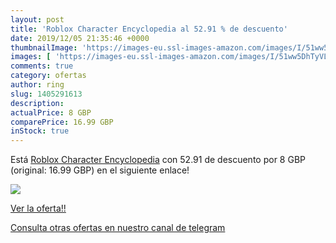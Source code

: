 ```yaml
---
layout: post
title: 'Roblox Character Encyclopedia al 52.91 % de descuento'
date: 2019/12/05 21:35:46 +0000
thumbnailImage: 'https://images-eu.ssl-images-amazon.com/images/I/51ww5DhTyVL._SL200_.jpg'
images: [ 'https://images-eu.ssl-images-amazon.com/images/I/51ww5DhTyVL._SL200_.jpg' ]
comments: true
category: ofertas
author: ring
slug: 1405291613
description:
actualPrice: 8 GBP
comparePrice: 16.99 GBP
inStock: true
---
```


Está [Roblox Character Encyclopedia](https://www.amazon.com/dp/1405291613/?tag=redken08-20) con 52.91 de descuento por 8 GBP (original: 16.99 GBP) en el siguiente enlace!

[![](https://images-eu.ssl-images-amazon.com/images/I/51ww5DhTyVL._SL200_.jpg)](https://www.amazon.com/dp/1405291613/?tag=redken08-20)

[Ver la oferta!!](https://www.amazon.com/dp/1405291613/?tag=redken08-20)

[Consulta otras ofertas en nuestro canal de telegram](https://t.me/s/ofertas25)
